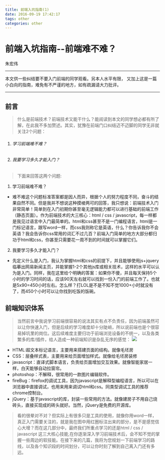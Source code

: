 ```yaml
---
title: 前端入坑指南(1)
date: 2016-09-19 17:42:17
tags: other
categories: other
---
```

# 前端入坑指南--前端难不难？ #
朱宏伟
- - -
 本文供一些纠结要不要入门前端的同学观看。另本人水平有限，
 又加上这是一篇小白向的指南，难免有不严谨的地方，如有疏漏请大力批评。
- - -
## 前言 ##
>什么是前端技术？前端技术又能干什么？能阅读到本文的同学想必都有所了解，在此我不多加赘述。其实，犹豫在前端门口纠结迈不迈脚的同学无非就关注2个问题：
1. ###### 学习前端难不难？ ######
2. ###### 我要学习多久才能入门？ ######

<!--more-->

>下面来回答这两个问题:
1. 学习前端难不难？
 + 难不难这个问题标准答案都是因人而异，根据个人的努力程度不同，奋斗的结果自然不同。但是我并不想说这种摸棱两可的回答，我只想说：前端技术入门非常简单！简单到在入门初期你甚至毫无逻辑能力都可以进行基础的前端工作（静态页面）。作为前端技术的大三核心：html / css / javascript，每一样都是我见过语言中入门最简单的。html和css甚至不是一门编程语言，html是一门标记语言，跟写word一样，而css我则称它是英语，什么？你告诉我你不会英语？我会告诉你css常用的词汇不过几百？前端入门简单的地方大部分都归功于html和css，你甚至只需要花一周不到的时间就可以掌握它们。
2. 我要学习多久才能入门？
 + 先定义什么是入门，我认为掌握html和css的前提下，并且能够使用js+jquery临摹出网易新闻主页，并能掌握1-2个其他js库或相关技术，这样的水平可以认为是入门。同样，我在这里给个明确的答案：如果你不傻，并且每天保持5个小时的学习时间的话，应该90天左右就可以找到一份入门的前端工作了。也就是5x90=450小时左右。怎么样？打LOL是不是不知不觉1000+小时就没有了，而450个小时可以让你找到吃饭的饭碗。

 ## 前端知识体系 ##
 >当然前言中我说学习前端很容易的说法其实有点不负责任，因为前端虽然可以让你快速入门，但是后续的学习难度却十分陡峭，所以说前端也是个很容易掉坑里的岗位。这后续难度主要归功于前端浏览设备的不统一，以及各类繁多的库/插件，给人造成一种前端知识是杂乱无序的感觉：
 ![](http://i.imgur.com/sbjQCxp.png)
 + HTML:超文本标记语言，主要用来搭建页面的结构。就像毛坯房
 + CSS：层叠样式表，主要用来给页面增加样式。就像给毛坯房装修
 + javascript：直译式脚本语言，负责给页面增加交互效果。就像智能家居一样，白天能够自动拉窗帘。
 + photoshop：不解释，很常用的一款图片编辑软件。
 + fireBug：firefox的调试工具，因为javascript是解释型编程语言，所以可以在浏览器中直接调试，也用来用来调试html和css。同类型调试工具的推荐chrome控制台。
 + jQuery：基于javascript的库，封装一些常用的方法。就像建房子不用自己烧砖头，直接买现成的砖头就好。当然，jQuery是免费的开源库。

 >看的很晕对不对？但实际上有很多只是工具的使用，就像你用word一样，真正入门需要关注的，就是我在图中用红圈标注出来的部分，是不是感觉信心大增？而在这几部分中，最终我们所重点学习的还是html / css / javascript 这三大核心技能,在你逐渐深入学习前端技术后，会不知不觉的掌握一些周边的软技能。在接下来的几篇，我将为您规划一下前端学习的路线，以及各个知识段的时间划分，可以让你时刻了解到自己离入门还有多远。
